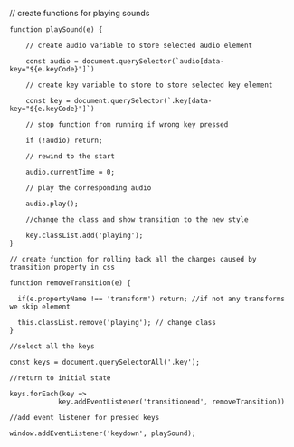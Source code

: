 // create functions for playing sounds

    function playSound(e) {

        // create audio variable to store selected audio element

        const audio = document.querySelector(`audio[data-key="${e.keyCode}"]`)

        // create key variable to store to store selected key element

        const key = document.querySelector(`.key[data-key="${e.keyCode}"]`)

        // stop function from running if wrong key pressed

        if (!audio) return;

        // rewind to the start

        audio.currentTime = 0;
        
        // play the corresponding audio

        audio.play();

        //change the class and show transition to the new style

        key.classList.add('playing');
    }

    // create function for rolling back all the changes caused by transition property in css

    function removeTransition(e) {

      if(e.propertyName !== 'transform') return; //if not any transforms we skip element

      this.classList.remove('playing'); // change class
    }

    //select all the keys

    const keys = document.querySelectorAll('.key');

    //return to initial state

    keys.forEach(key => 
                key.addEventListener('transitionend', removeTransition))

    //add event listener for pressed keys

    window.addEventListener('keydown', playSound);